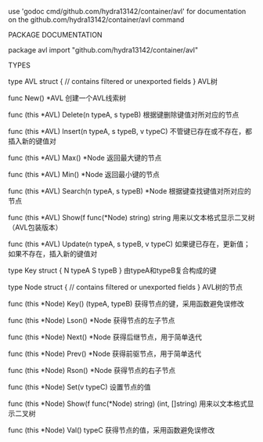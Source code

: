 use 'godoc cmd/github.com/hydra13142/container/avl' for documentation on the github.com/hydra13142/container/avl command 

PACKAGE DOCUMENTATION

package avl
    import "github.com/hydra13142/container/avl"


TYPES

type AVL struct {
    // contains filtered or unexported fields
}
    AVL树

func New() *AVL
    创建一个AVL线索树

func (this *AVL) Delete(n typeA, s typeB)
    根据键删除键值对所对应的节点

func (this *AVL) Insert(n typeA, s typeB, v typeC)
    不管键已存在或不存在，都插入新的键值对

func (this *AVL) Max() *Node
    返回最大键的节点

func (this *AVL) Min() *Node
    返回最小键的节点

func (this *AVL) Search(n typeA, s typeB) *Node
    根据键查找键值对所对应的节点

func (this *AVL) Show(f func(*Node) string) string
    用来以文本格式显示二叉树（AVL包装版本）

func (this *AVL) Update(n typeA, s typeB, v typeC)
    如果键已存在，更新值；如果不存在，插入新的键值对

type Key struct {
    N typeA
    S typeB
}
    由typeA和typeB复合构成的键

type Node struct {
    // contains filtered or unexported fields
}
    AVL树的节点

func (this *Node) Key() (typeA, typeB)
    获得节点的键，采用函数避免误修改

func (this *Node) Lson() *Node
    获得节点的左子节点

func (this *Node) Next() *Node
    获得后继节点，用于简单迭代

func (this *Node) Prev() *Node
    获得前驱节点，用于简单迭代

func (this *Node) Rson() *Node
    获得节点的右子节点

func (this *Node) Set(v typeC)
    设置节点的值

func (this *Node) Show(f func(*Node) string) (int, []string)
    用来以文本格式显示二叉树

func (this *Node) Val() typeC
    获得节点的值，采用函数避免误修改


